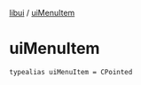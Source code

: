 [libui](index.md) / [uiMenuItem](./ui-menu-item.md)

# uiMenuItem

`typealias uiMenuItem = CPointed`
